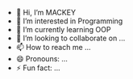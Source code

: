 - 👋 Hi, I’m MACKEY
- 👀 I’m interested in Programming
- 🌱 I’m currently learning OOP
- 💞️ I’m looking to collaborate on ...
- 📫 How to reach me ...
- 😄 Pronouns: ...
- ⚡ Fun fact: ...

<!---
mcalexiscalabria/mcalexiscalabria is a ✨ special ✨ repository because its `README.md` (this file) appears on your GitHub profile.
You can click the Preview link to take a look at your changes.
--->
